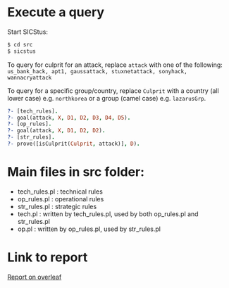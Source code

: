 # Execute a query
Start SICStus:
```sh
$ cd src
$ sicstus
```
To query for culprit for an attack, replace `attack` with one of the following: `us_bank_hack, apt1, gaussattack, stuxnetattack, sonyhack, wannacryattack`

To query for a specific group/country, replace `Culprit` with a country (all lower case) e.g. `northkorea` or a group (camel case) e.g. `lazarusGrp`.
```prolog
?- [tech_rules].
?- goal(attack, X, D1, D2, D3, D4, D5).
?- [op_rules].
?- goal(attack, X, D1, D2, D2).
?- [str_rules].
?- prove([isCulprit(Culprit, attack)], D).
```
# Main files in src folder:
* tech_rules.pl : technical rules
* op_rules.pl : operational rules
* str_rules.pl : strategic rules
* tech.pl : written by tech_rules.pl, used by both op_rules.pl and str_rules.pl
* op.pl : written by op_rules.pl, used by str_rules.pl

# Link to report
[Report on overleaf](https://www.overleaf.com/read/ytjpcsksccny)
